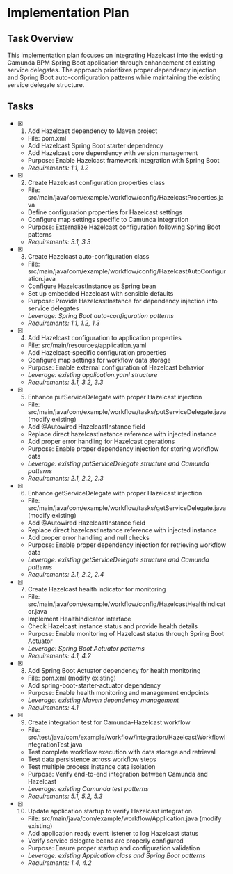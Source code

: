 # Implementation Plan

## Task Overview

This implementation plan focuses on integrating Hazelcast into the existing Camunda BPM Spring Boot application through enhancement of existing service delegates. The approach prioritizes proper dependency injection and Spring Boot auto-configuration patterns while maintaining the existing service delegate structure.

## Tasks

- [x] 1. Add Hazelcast dependency to Maven project
  - File: pom.xml
  - Add Hazelcast Spring Boot starter dependency
  - Add Hazelcast core dependency with version management
  - Purpose: Enable Hazelcast framework integration with Spring Boot
  - _Requirements: 1.1, 1.2_

- [x] 2. Create Hazelcast configuration properties class
  - File: src/main/java/com/example/workflow/config/HazelcastProperties.java
  - Define configuration properties for Hazelcast settings
  - Configure map settings specific to Camunda integration
  - Purpose: Externalize Hazelcast configuration following Spring Boot patterns
  - _Requirements: 3.1, 3.3_

- [x] 3. Create Hazelcast auto-configuration class
  - File: src/main/java/com/example/workflow/config/HazelcastAutoConfiguration.java
  - Configure HazelcastInstance as Spring bean
  - Set up embedded Hazelcast with sensible defaults
  - Purpose: Provide HazelcastInstance for dependency injection into service delegates
  - _Leverage: Spring Boot auto-configuration patterns_
  - _Requirements: 1.1, 1.2, 1.3_

- [x] 4. Add Hazelcast configuration to application properties
  - File: src/main/resources/application.yaml
  - Add Hazelcast-specific configuration properties
  - Configure map settings for workflow data storage
  - Purpose: Enable external configuration of Hazelcast behavior
  - _Leverage: existing application.yaml structure_
  - _Requirements: 3.1, 3.2, 3.3_

- [x] 5. Enhance putServiceDelegate with proper Hazelcast injection
  - File: src/main/java/com/example/workflow/tasks/putServiceDelegate.java (modify existing)
  - Add @Autowired HazelcastInstance field
  - Replace direct hazelcastInstance reference with injected instance
  - Add proper error handling for Hazelcast operations
  - Purpose: Enable proper dependency injection for storing workflow data
  - _Leverage: existing putServiceDelegate structure and Camunda patterns_
  - _Requirements: 2.1, 2.2, 2.3_

- [x] 6. Enhance getServiceDelegate with proper Hazelcast injection
  - File: src/main/java/com/example/workflow/tasks/getServiceDelegate.java (modify existing)
  - Add @Autowired HazelcastInstance field
  - Replace direct hazelcastInstance reference with injected instance
  - Add proper error handling and null checks
  - Purpose: Enable proper dependency injection for retrieving workflow data
  - _Leverage: existing getServiceDelegate structure and Camunda patterns_
  - _Requirements: 2.1, 2.2, 2.4_

- [x] 7. Create Hazelcast health indicator for monitoring
  - File: src/main/java/com/example/workflow/config/HazelcastHealthIndicator.java
  - Implement HealthIndicator interface
  - Check Hazelcast instance status and provide health details
  - Purpose: Enable monitoring of Hazelcast status through Spring Boot Actuator
  - _Leverage: Spring Boot Actuator patterns_
  - _Requirements: 4.1, 4.2_

- [x] 8. Add Spring Boot Actuator dependency for health monitoring
  - File: pom.xml (modify existing)
  - Add spring-boot-starter-actuator dependency
  - Purpose: Enable health monitoring and management endpoints
  - _Leverage: existing Maven dependency management_
  - _Requirements: 4.1_

- [x] 9. Create integration test for Camunda-Hazelcast workflow
  - File: src/test/java/com/example/workflow/integration/HazelcastWorkflowIntegrationTest.java
  - Test complete workflow execution with data storage and retrieval
  - Test data persistence across workflow steps
  - Test multiple process instance data isolation
  - Purpose: Verify end-to-end integration between Camunda and Hazelcast
  - _Leverage: existing Camunda test patterns_
  - _Requirements: 5.1, 5.2, 5.3_

- [x] 10. Update application startup to verify Hazelcast integration
  - File: src/main/java/com/example/workflow/Application.java (modify existing)
  - Add application ready event listener to log Hazelcast status
  - Verify service delegate beans are properly configured
  - Purpose: Ensure proper startup and configuration validation
  - _Leverage: existing Application class and Spring Boot patterns_
  - _Requirements: 1.4, 4.2_